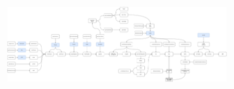 ![](./png/yao_app_%E6%95%B0%E6%8D%AE%E8%AF%BB%E5%8F%96%E6%95%B0%E6%8D%AE%E8%BF%87%E7%A8%8B.drawio.png)
